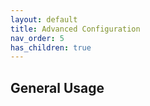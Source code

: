 ```yaml
---
layout: default
title: Advanced Configuration
nav_order: 5
has_children: true
---
```


## General Usage
